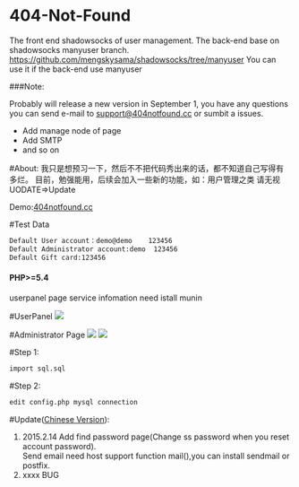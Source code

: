 # 404-Not-Found
The front end shadowsocks of user management.
The back-end base on shadowsocks manyuser branch.
https://github.com/mengskysama/shadowsocks/tree/manyuser
You can use it if the back-end  use manyuser

###Note:

Probably will release a new version in September 1, you have any questions you can send e-mail to support@404notfound.cc or sumbit a issues.

* Add manage node of page 
* Add SMTP
* and so on

#About:
我只是想预习一下，然后不不把代码秀出来的话，都不知道自己写得有多烂。
目前，勉强能用，后续会加入一些新的功能，如：用户管理之类
请无视UODATE=>Update

<p>Demo:<a href="http://404notfound.cc/" target="_blank">404notfound.cc</a></p>

#Test Data
```bash
Default User account：demo@demo    123456
Default Administrator account:demo  123456
Default Gift card:123456
```

#### PHP>=5.4

<p>userpanel page service infomation need istall munin</p>

#UserPanel
<img src="http://ww4.sinaimg.cn/mw690/b1209f59gw1eqzn2nzpq5j20n10jkwfw.jpg">

#Administrator Page
<img src="http://ww1.sinaimg.cn/mw690/b1209f59gw1eqzn2pgcabj20n10jktax.jpg">
<img src="http://ww4.sinaimg.cn/mw690/b1209f59gw1eqzn2ohds6j20n10jkwfy.jpg">


#Step 1:
```bash
import sql.sql
```


#Step 2:
```bash
edit config.php mysql connection
```


#Update(<a href="http://www.someant.com/1381" target="_blank">Chinese Version</a>):</h4>
1. 2015.2.14 Add find password page(Change ss password when you reset account password).</br>Send email need host support function mail(),you can install sendmail or postfix.
2. xxxx BUG

